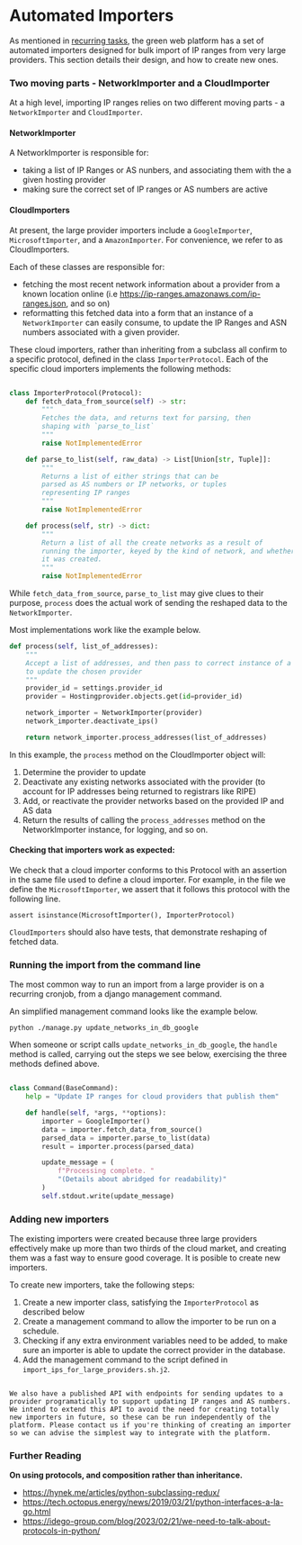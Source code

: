 # Automated Importers

As mentioned in [recurring tasks](recurring-tasks.md), the green web platform has a set of automated importers designed for bulk import of IP ranges from very large providers. This section details their design, and how to create new ones.

### Two moving parts - NetworkImporter and a CloudImporter

At a high level, importing IP ranges relies on two different moving parts - a `NetworkImporter` and `CloudImporter`.

#### NetworkImporter

A NetworkImporter is responsible for:

- taking a list of IP Ranges or AS nunbers, and associating them with the a given hosting provider
- making sure the correct set of IP ranges or AS numbers are active

#### CloudImporters

At present, the large provider importers include a `GoogleImporter`, `MicrosoftImporter`, and a `AmazonImporter`. For convenience, we refer to as CloudImporters.

Each of these classes are responsible for:

- fetching the most recent network information about a provider from a known location online (i.e https://ip-ranges.amazonaws.com/ip-ranges.json, and so on)
- reformatting this fetched data into a form that an instance of a `NetworkImporter` can easily consume, to update the IP Ranges and ASN numbers associated with a given provider.

These cloud importers, rather than inheriting from a subclass all confirm to a specific protocol, defined in the class `ImporterProtocol`. Each of the specific cloud importers implements the following methods: 

```python

class ImporterProtocol(Protocol):
    def fetch_data_from_source(self) -> str:
        """
        Fetches the data, and returns text for parsing, then
        shaping with `parse_to_list`
        """
        raise NotImplementedError

    def parse_to_list(self, raw_data) -> List[Union[str, Tuple]]:
        """
        Returns a list of either strings that can be
        parsed as AS numbers or IP networks, or tuples
        representing IP ranges
        """
        raise NotImplementedError

    def process(self, str) -> dict:
        """
        Return a list of all the create networks as a result of
        running the importer, keyed by the kind of network, and whether
        it was created.
        """
        raise NotImplementedError
```

While `fetch_data_from_source`, `parse_to_list` may give clues to their purpose, `process` does the actual work of sending the reshaped data to the `NetworkImporter`.

Most implementations work like the example below.


```python
def process(self, list_of_addresses):
    """
    Accept a list of addresses, and then pass to correct instance of a NetworkImporter, 
    to update the chosen provider
    """
    provider_id = settings.provider_id
    provider = Hostingprovider.objects.get(id=provider_id)

    network_importer = NetworkImporter(provider)
    network_importer.deactivate_ips()

    return network_importer.process_addresses(list_of_addresses)

```

In this example, the `process` method on the CloudImporter object will:

1. Determine the provider to update
2. Deactivate any existing networks associated with the provider (to account for IP addresses being returned to registrars like RIPE)
3. Add, or reactivate the provider networks based on the provided IP and AS data
4. Return the results of calling the `process_addresses` method on the NetworkImporter instance, for logging, and so on.


#### Checking that importers work as expected:

We check that a cloud importer conforms to this Protocol with an assertion in the same file used to define a cloud importer. For example, in the file we define the `MicrosoftImporter`, we assert that it follows this protocol with the following line.

```
assert isinstance(MicrosoftImporter(), ImporterProtocol)
```

`CloudImporters` should also have tests, that demonstrate reshaping of fetched data. 


### Running the import from the command line

The most common way to run an import from a large provider is on a recurring cronjob, from a django management command.

An simplified management command looks like the example below.

```
python ./manage.py update_networks_in_db_google
```

When someone or script calls `update_networks_in_db_google`, the `handle` method is called, carrying out the steps we see below, exercising the three methods defined above.

```python

class Command(BaseCommand):
    help = "Update IP ranges for cloud providers that publish them"

    def handle(self, *args, **options):
        importer = GoogleImporter()
        data = importer.fetch_data_from_source()
        parsed_data = importer.parse_to_list(data)
        result = importer.process(parsed_data)

        update_message = (
            f"Processing complete. "
            "(Details about abridged for readability)"
        )
        self.stdout.write(update_message)
```

### Adding new importers

The existing importers were created because three large providers effectively make up more than two thirds of the cloud market, and creating them was a fast way to ensure good coverage. It is posible to create new importers.

To create new importers, take the following steps:

1. Create a new importer class, satisfying the `ImporterProtocol` as described below
2. Create a management command to allow the importer to be run on a schedule.
3. Checking if any extra environment variables need to be added, to make sure an importer is able to update the correct provider in the database.
3. Add the management command to the script defined in `import_ips_for_large_providers.sh.j2`. 

```{admonition} Thinking of making a new importer?

We also have a published API with endpoints for sending updates to a provider programatically to support updating IP ranges and AS numbers. We intend to extend this API to avoid the need for creating totally new importers in future, so these can be run independently of the platform. Please contact us if you're thinking of creating an importer so we can advise the simplest way to integrate with the platform.
```

### Further Reading

**On using protocols, and composition rather than inheritance.**

- https://hynek.me/articles/python-subclassing-redux/
- https://tech.octopus.energy/news/2019/03/21/python-interfaces-a-la-go.html
- https://idego-group.com/blog/2023/02/21/we-need-to-talk-about-protocols-in-python/
